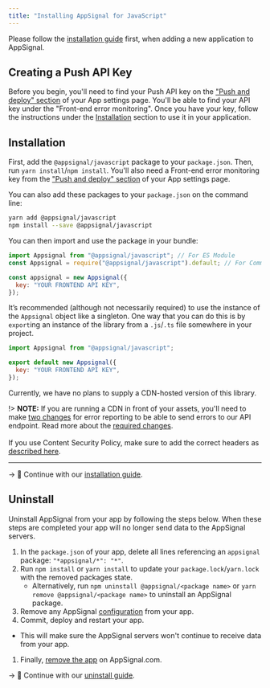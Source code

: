 ```yaml
---
title: "Installing AppSignal for JavaScript"
---
```


Please follow the [installation guide](/guides/new-application.html) first, when adding a new application to AppSignal.

## Creating a Push API Key

Before you begin, you'll need to find your Push API key on the ["Push and deploy" section](https://appsignal.com/redirect-to/app?to=info) of your App settings page. You'll be able to find your API key under the "Front-end error monitoring". Once you have your key, follow the instructions under the [Installation](/front-end/installation.html) section to use it in your application.

## Installation

First, add the `@appsignal/javascript` package to your `package.json`. Then, run `yarn install`/`npm install`. You'll also need a Front-end error monitoring key from the ["Push and deploy" section](https://appsignal.com/redirect-to/app?to=info) of your App settings page.

You can also add these packages to your `package.json` on the command line:

```bash
yarn add @appsignal/javascript
npm install --save @appsignal/javascript
```

You can then import and use the package in your bundle:

```javascript
import Appsignal from "@appsignal/javascript"; // For ES Module
const Appsignal = require("@appsignal/javascript").default; // For CommonJS module

const appsignal = new Appsignal({
  key: "YOUR FRONTEND API KEY",
});
```

It’s recommended (although not necessarily required) to use the instance of the `Appsignal` object like a singleton. One way that you can do this is by `export`ing an instance of the library from a `.js`/`.ts` file somewhere in your project.

```javascript
import Appsignal from "@appsignal/javascript";

export default new Appsignal({
  key: "YOUR FRONTEND API KEY",
});
```

Currently, we have no plans to supply a CDN-hosted version of this library.

!> **NOTE:** If you are running a CDN in front of your assets, you'll need to make [two changes](/front-end/troubleshooting.html) for error reporting to be able to send errors to our API endpoint. Read more about the [required changes](/front-end/troubleshooting.html). <br /><br />If you use Content Security Policy, make sure to add the correct headers as [described here](/front-end/troubleshooting.html#content-security-policy-csp).

---

-> 📖 Continue with our [installation guide](/guides/new-application.html).

## Uninstall

Uninstall AppSignal from your app by following the steps below. When these steps are completed your app will no longer send data to the AppSignal servers.

1. In the `package.json` of your app, delete all lines referencing an `appsignal` package: `"*appsignal/*": "*"`.
1. Run `npm install` or `yarn install` to update your `package.lock`/`yarn.lock` with the removed packages state.
   - Alternatively, run `npm uninstall @appsignal/<package name>` or `yarn remove @appsignal/<package name>` to uninstall an AppSignal package.
1. Remove any AppSignal [configuration](/front-end/configuration/) from your app.
1. Commit, deploy and restart your app.
  - This will make sure the AppSignal servers won't continue to receive data from your app.
1. Finally, [remove the app](/guides/application/deleting-applications.html) on AppSignal.com.

-> 📖 Continue with our [uninstall guide](/guides/application/deleting-applications.html).
